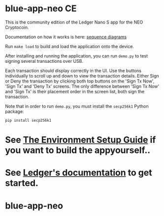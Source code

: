 # blue-app-neo CE

This is the community edition of the Ledger Nano S app for the NEO Cryptocoin.

Documentation on how it works is here:
[sequence diagrams](https://coranos.github.io/blue-app-neo/docs/index.html)

Run `make load` to build and load the application onto the device.

After installing and running the application, you can run `demo.py` to test signing several transactions over USB.

Each transaction should display correctly in the UI.
Use the buttons individually to scroll up and down to view the transaction details.
Either Sign or Deny the transaction by clicking both top buttons on the 'Sign Tx Now', 'Sign Tx' and 'Deny Tx' screens.
The only difference between 'Sign Tx Now' and 'Sign Tx' is their placement order in the screen list, both sign the transaction.

Note that in order to run `demo.py`, you must install the `secp256k1` Python package:

```
pip install secp256k1
```

See [The Environment Setup Guide](https://coranos.github.io/neo/ledger-nano-s/development/environment.html) if you want to build the appyourself..
========

See [Ledger's documentation](http://ledger.readthedocs.io) to get started.
=======
# blue-app-neo